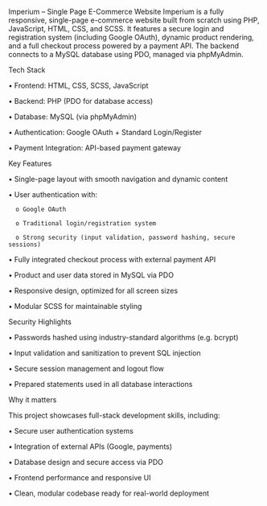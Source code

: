 Imperium – Single Page E-Commerce Website
Imperium is a fully responsive, single-page e-commerce website built from scratch using PHP, JavaScript, HTML, CSS, and SCSS. It features a secure login and registration system (including Google OAuth), dynamic product rendering, and a full checkout process powered by a payment API. The backend connects to a MySQL database using PDO, managed via phpMyAdmin.


 Tech Stack
 
 
  •	Frontend: HTML, CSS, SCSS, JavaScript
  
  •	Backend: PHP (PDO for database access)
  
  •	Database: MySQL (via phpMyAdmin)
  
  •	Authentication: Google OAuth + Standard Login/Register
  
  •	Payment Integration: API-based payment gateway
  
  
 Key Features
 
 
  •	Single-page layout with smooth navigation and dynamic content
  
  •	User authentication with:
  
      o	Google OAuth
      
      o	Traditional login/registration system
      
      o	Strong security (input validation, password hashing, secure sessions)
      
  •	Fully integrated checkout process with external payment API
  
  •	Product and user data stored in MySQL via PDO
  
  •	Responsive design, optimized for all screen sizes
  
  •	Modular SCSS for maintainable styling
  
  
Security Highlights


  •	Passwords hashed using industry-standard algorithms (e.g. bcrypt)
  
  •	Input validation and sanitization to prevent SQL injection
  
  •	Secure session management and logout flow
  
  •	Prepared statements used in all database interactions
  
  
Why it matters


This project showcases full-stack development skills, including:

  •	Secure user authentication systems
  
  •	Integration of external APIs (Google, payments)
  
  •	Database design and secure access via PDO
  
  •	Frontend performance and responsive UI
  
  •	Clean, modular codebase ready for real-world deployment

